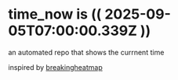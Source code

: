 # time_now is (( 2025-09-05T07:00:00.339Z ))

an automated repo that shows the currnent time

inspired by [breakingheatmap](https://github.com/breakingheatmap/breakingheatmap)